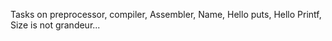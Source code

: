 Tasks on preprocessor, compiler, Assembler, Name, Hello puts, Hello Printf, Size is not grandeur...
